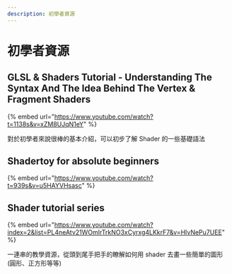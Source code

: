 ```yaml
---
description: 初學者資源
---
```


# 初學者資源

## GLSL & Shaders Tutorial - Understanding The Syntax And The Idea Behind The Vertex & Fragment Shaders

{% embed url="https://www.youtube.com/watch?t=1138s&v=xZM8UJqN1eY" %}

對於初學者來說很棒的基本介紹，可以初步了解 Shader 的一些基礎語法

## Shadertoy for absolute beginners

{% embed url="https://www.youtube.com/watch?t=939s&v=u5HAYVHsasc" %}

## Shader tutorial series&#x20;

{% embed url="https://www.youtube.com/watch?index=2&list=PL4neAtv21WOmIrTrkNO3xCyrxg4LKkrF7&v=HIvNePu7UEE" %}

一連串的教學資源，從頭到尾手把手的瞭解如何用 shader 去畫一些簡單的圖形 (圓形、正方形等等)
